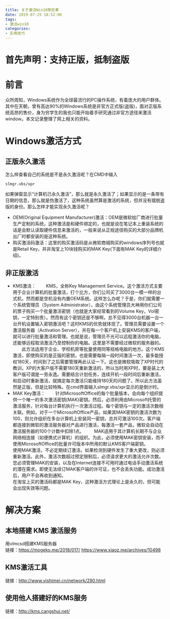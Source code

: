 ```yaml
---
title: 关于激活Win10那些事
date: 2019-07-25 18:52:06
tags:
- 激活win10
categories:
- 实用技巧
---
```

# 首先声明：支持正版，抵制盗版

# 前言
众所周知，Windows系统作为全球最流行的PC操作系统，有着庞大的用户群体。其中在天朝，曾有高达90%的Windows系统是非官方正式版(盗版)，面对正版系统高昂的售价，身为穷学生的我也只能开始着手研究通过非官方途径来激活window。本文记录整理了网上相关的资料。
<!-- more -->
# Windows激活方式
## 正版永久激活
怎么样查看自己的系统是不是永久激活呢？在CMD中输入
```
slmgr.vbs/xpr
```
如果弹窗显示“计算机已永久激活”，那么就是永久激活了；如果显示的是一条带有日期的信息，那么就是伪激活了，这种系统虽然算是激活的系统，但并没有摆脱盗版的身份。那么怎样才能实现永久激活呢？
+ OEM(Original Equipment Manufacturer)激活：OEM是微软给厂商进行批量生产定制的系统，这种激活是和硬件绑定的，也就是说在笔记本上重装系统的话是会默认读取硬件信息来激活的，一般来说从正规途径购买的大部分品牌机出厂时都安装的是这种系统。
+ 购买激活码激活：这里的购买激活码是从微软商城购买的windows序列号也就是Retail Key，并非淘宝上10块钱购买的MAK Key(下面有MAK Key的详细介绍)。

## 非正版激活
+ KMS激活：
  &emsp;&emsp;KMS，全称Key Management Service。这个激活方式主要用于企业计算机的批量激活，打个比方，你们公司买了3000台一模一样的台式机，然而都是空机没有内置OEM系统。这样怎么办呢？于是，你们就需要一个系统管理员（System Administrator），由这个系统管理员大神用你们公司的票子购买一个批量激活密钥（也就是大家经常看到的Volume Key，Vol密钥，一定特别贵）。然而有这个密钥还是不够啊，总不见得3000台机器一台一台开机设置输入密钥激活吧？这时KMS的优势就体现了。管理员需要设置一个激活服务器（Activation Server），并在每一个客户机上安装KMS的客户端，就可以进行批量激活和管理。也就是说，管理员不光可以远程激活你的电脑，还能够远程取消激活乃至控制你的电脑。这里是不需要经过微软的服务器的。  
&emsp;&emsp;此方法适用于企业、学校机房等批量使用同等规格电脑的地方。这个KMS激活，即使购买的是正版的密钥，也是需要每隔一段时间激活一次，最多能授权180天，时间到了之后需要管理再此认证一下。这也是微软吸取了XP时代的教训，XP的大客户版不需要180天重新激活的，所以当时用XP时，要是装上大客户版可谓是一劳永逸。需要结合计划任务，连续开机一段时间后重新激活，和启动时重新激活，就搞定每次激活只能维持180天的问题了。所以此方法虽然是正版，但是比较特殊。在cmd界面输入slmgr.vbs/xpr显示的是倒计时。
+ MAK Key激活：
  &emsp;&emsp;针对MicrosoftOffice的每个批量版本，会向每个组织提供一个唯一的多次激活密钥(MAK)密钥。然后，必须利用由Microsoft托管的激活服务，针对每台计算机执行一次激活过程。每个密钥与一定的激活次数相关联。例如，对于一个MicrosoftOffice产品，如果其MAK密钥的激活次数为100，则允许组织在多台计算机上安装同一密钥，总共可激活100次。客户端都连接到微软的激活服务器对产品进行激活，每激活一套产品，微软会自动在激活服务器的100个计数中扣除1点。
&emsp;&emsp;MAK适用于其计算机长期不与企业网络相连接（如便携式计算机）的组织。为此，必须使用MAK密钥安装，而不使用MicrosoftOffice的批量许可版本中所用的默认KMS客户端密钥。  
使用MAK激活，不必定期续订激活。如果检测到硬件发生了重大更改，则必须重新激活。此外，激活次数超过预定限制后，必须请求更大的激活允许次数。您必须管理MAK的安装，以及在Internet连接不可用时通过电话手动激活系统的潜在需求。即使无法续订MAK客户端的许可证，也不会丢失功能。成功激活后，用户不会再收到通知。  
在淘宝上买的激活码都是MAK Key，这种激活方式理论上是永久的，但可能会出现失效等问题。

# 解决方案
## 本地搭建 KMS 激活服务
用vlmcsd搭建KMS服务器  
链接：https://mogeko.me/2018/017/
https://www.xiaoz.me/archives/10498
## KMS激活工具
链接：http://www.yishimei.cn/network/290.html
## 使用他人搭建好的KMS服务
链接：http://kms.cangshui.net/